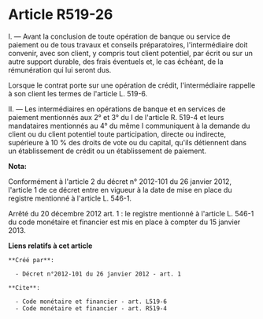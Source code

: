 # Article R519-26

I. ― Avant la conclusion de toute opération de banque ou service de paiement ou de tous travaux et conseils préparatoires,
l'intermédiaire doit convenir, avec son client, y compris tout client potentiel, par écrit ou sur un autre support durable,
des frais éventuels et, le cas échéant, de la rémunération qui lui seront dus. 

Lorsque le contrat porte sur une opération de crédit, l'intermédiaire rappelle à son client les termes de l'article L.
519-6. 

II. ― Les intermédiaires en opérations de banque et en services de paiement mentionnés aux 2° et 3° du I de l'article R.
519-4 et leurs mandataires mentionnés au 4° du même I communiquent à la demande du client ou du client potentiel toute
participation, directe ou indirecte, supérieure à 10 % des droits de vote ou du capital, qu'ils détiennent dans un
établissement de crédit ou un établissement de paiement.

**Nota:**

Conformément à l'article 2 du décret n° 2012-101 du 26 janvier 2012, l'article 1 de ce décret entre en vigueur à la date de
mise en place du registre mentionné à l'article L. 546-1. 

Arrêté du 20 décembre 2012 art. 1 : le registre mentionné à l'article L. 546-1 du code monétaire et financier est  mis en
place  à compter du 15 janvier 2013.

**Liens relatifs à cet article**

	**Créé par**:

	  - Décret n°2012-101 du 26 janvier 2012 - art. 1

	**Cite**:

	  - Code monétaire et financier - art. L519-6
	  - Code monétaire et financier - art. R519-4
